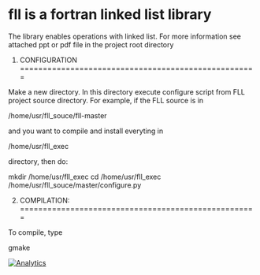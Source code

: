 # fll is a fortran linked list library 

The library enables operations with linked list.
For more information see attached ppt or pdf file in the project root directory

1. CONFIGURATION
====================================================

Make a new directory.
In this directory execute configure script from FLL project source directory.
For example, if the FLL source is in 

/home/usr/fll_souce/fll-master

and you want to compile and install everyting in 

/home/usr/fll_exec

directory, then do:

mkdir /home/usr/fll_exec
cd /home/usr/fll_exec
/home/usr/fll_souce/master/configure.py



2. COMPILATION:
====================================================

To compile, type

gmake 


[![Analytics](https://ga-beacon.appspot.com/UA-86532469-1/libm3l/fll)](https://github.com/igrigorik/ga-beacon)
